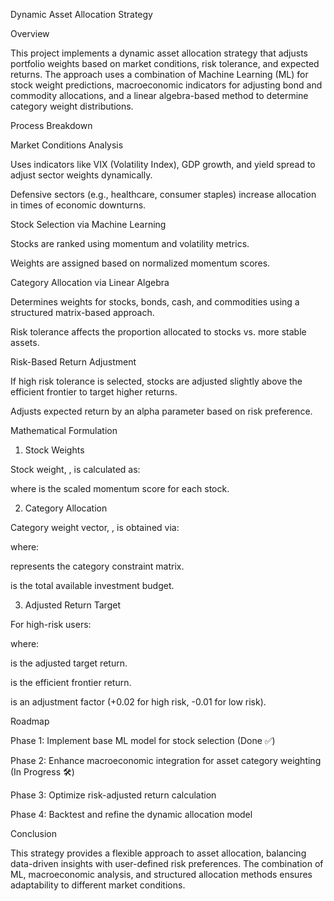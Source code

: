 Dynamic Asset Allocation Strategy

Overview

This project implements a dynamic asset allocation strategy that adjusts portfolio weights based on market conditions, risk tolerance, and expected returns. The approach uses a combination of Machine Learning (ML) for stock weight predictions, macroeconomic indicators for adjusting bond and commodity allocations, and a linear algebra-based method to determine category weight distributions.

Process Breakdown

Market Conditions Analysis

Uses indicators like VIX (Volatility Index), GDP growth, and yield spread to adjust sector weights dynamically.

Defensive sectors (e.g., healthcare, consumer staples) increase allocation in times of economic downturns.

Stock Selection via Machine Learning

Stocks are ranked using momentum and volatility metrics.

Weights are assigned based on normalized momentum scores.

Category Allocation via Linear Algebra

Determines weights for stocks, bonds, cash, and commodities using a structured matrix-based approach.

Risk tolerance affects the proportion allocated to stocks vs. more stable assets.

Risk-Based Return Adjustment

If high risk tolerance is selected, stocks are adjusted slightly above the efficient frontier to target higher returns.

Adjusts expected return by an alpha parameter based on risk preference.

Mathematical Formulation

1. Stock Weights

Stock weight, , is calculated as:



where  is the scaled momentum score for each stock.

2. Category Allocation

Category weight vector, , is obtained via:



where:

 represents the category constraint matrix.

 is the total available investment budget.

3. Adjusted Return Target

For high-risk users:



where:

 is the adjusted target return.

 is the efficient frontier return.

 is an adjustment factor (+0.02 for high risk, -0.01 for low risk).

Roadmap

Phase 1: Implement base ML model for stock selection (Done ✅)

Phase 2: Enhance macroeconomic integration for asset category weighting (In Progress 🛠️)

Phase 3: Optimize risk-adjusted return calculation

Phase 4: Backtest and refine the dynamic allocation model

Conclusion

This strategy provides a flexible approach to asset allocation, balancing data-driven insights with user-defined risk preferences. The combination of ML, macroeconomic analysis, and structured allocation methods ensures adaptability to different market conditions.

